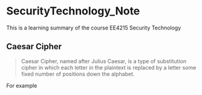 # SecurityTechnology_Note
This is a learning summary of the course EE4215 Security Technology

Caesar Cipher
---------------
> Caesar Cipher, named after Julius Caesar, is a type of substitution cipher in which each letter in the plaintext is replaced by a letter some fixed number of positions down the alphabet.

For example
